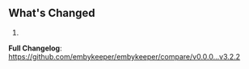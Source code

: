 ## What's Changed

1.

**Full Changelog**: https://github.com/embykeeper/embykeeper/compare/v0.0.0...v3.2.2

